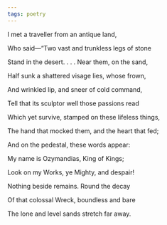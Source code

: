 ```yaml
---
tags: poetry
---
```


I met a traveller from an antique land,

Who said—“Two vast and trunkless legs of stone

Stand in the desert. . . . Near them, on the sand,

Half sunk a shattered visage lies, whose frown,

And wrinkled lip, and sneer of cold command,

Tell that its sculptor well those passions read

Which yet survive, stamped on these lifeless things,

The hand that mocked them, and the heart that fed;

And on the pedestal, these words appear:

My name is Ozymandias, King of Kings;

Look on my Works, ye Mighty, and despair!

Nothing beside remains. Round the decay

Of that colossal Wreck, boundless and bare

The lone and level sands stretch far away.
